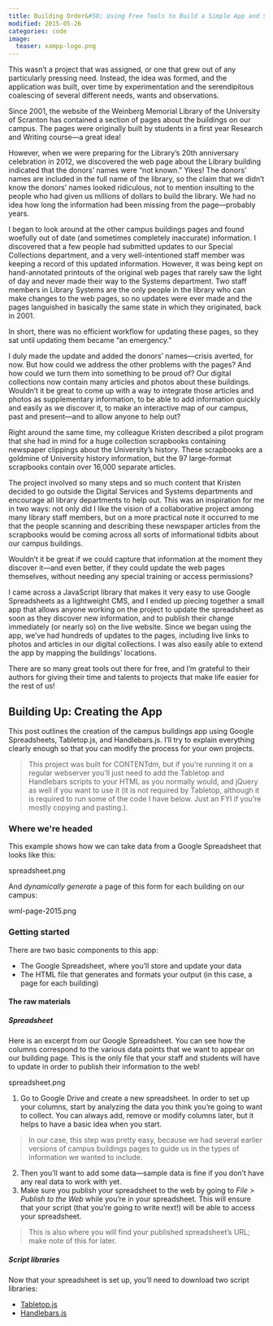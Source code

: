 ```yaml
---
title: Building Order&#58; Using Free Tools to Build a Simple App and Streamline Workflows
modified: 2015-05-26
categories: code
image:
  teaser: xampp-logo.png
---
```


This wasn’t a project that was assigned, or one that grew out of any particularly pressing need. Instead, the idea was formed, and the application was built, over time by experimentation and the serendipitous coalescing of several different needs, wants and observations.

Since 2001, the website of the Weinberg Memorial Library of the University of Scranton has contained a section of pages about the buildings on our campus. The pages were originally built by students in a first year Research and Writing course—a great idea!

However, when we were preparing for the Library’s 20th anniversary celebration in 2012, we discovered the web page about the Library building indicated that the donors’ names were “not known.” Yikes! The donors’ names are included in the full name of the library, so the claim that we didn’t know the donors’ names looked ridiculous, not to mention insulting to the people who had given us millions of dollars to build the library. We had no idea how long the information had been missing from the page—probably years.

I began to look around at the other campus buildings pages and found woefully out of date (and sometimes completely inaccurate) information. I discovered that a few people had submitted updates to our Special Collections department, and a very well-intentioned staff member was keeping a record of this updated information. However, it was being kept on hand-annotated printouts of the original web pages that rarely saw the light of day and never made their way to the Systems department. Two staff members in Library Systems are the only people in the library who can make changes to the web pages, so no updates were ever made and the pages languished in basically the same state in which they originated, back in 2001.

In short, there was no efficient workflow for updating these pages, so they sat until updating them became “an emergency.”

I duly made the update and added the donors’ names—crisis averted, for now. But how could we address the other problems with the pages? And how could we turn them into something to be proud of? Our digital collections now contain many articles and photos about these buildings. Wouldn’t it be great to come up with a way to integrate those articles and photos as supplementary information, to be able to add information quickly and easily as we discover it, to make an interactive map of our campus, past and present—and to allow anyone to help out?

Right around the same time, my colleague Kristen described a pilot program that she had in mind for a huge collection scrapbooks containing newspaper clippings about the University’s history. These scrapbooks are a goldmine of University history information, but the 97 large-format scrapbooks contain over 16,000 separate articles.

The project involved so many steps and so much content that Kristen decided to go outside the Digital Services and Systems departments and encourage all library departments to help out. This was an inspiration for me in two ways: not only did I like the vision of a collaborative project among many library staff members, but on a more practical note it occurred to me that the people scanning and describing these newspaper articles from the scrapbooks would be coming across all sorts of informational tidbits about our campus buildings.

Wouldn’t it be great if we could capture that information at the moment they discover it—and even better, if they could update the web pages themselves, without needing any special training or access permissions?

I came across a JavaScript library that makes it very easy to use Google Spreadsheets as a lightweight CMS, and I ended up piecing together a small app that allows anyone working on the project to update the spreadsheet as soon as they discover new information, and to publish their change immediately (or nearly so) on the live website. Since we began using the app, we’ve had hundreds of updates to the pages, including live links to photos and articles in our digital collections. I was also easily able to extend the app by mapping the buildings’ locations.

There are so many great tools out there for free, and I’m grateful to their authors for giving their time and talents to projects that make life easier for the rest of us!

## Building Up: Creating the App

This post outlines the creation of the campus buildings app using Google Spreadsheets, Tabletop.js, and Handlebars.js. I’ll try to explain everything clearly enough so that you can modify the process for your own projects.

> This project was built for CONTENTdm, but if you’re running it on a regular webserver you’ll just need to add the Tabletop and Handlebars scripts to your HTML as you normally would, and jQuery as well if you want to use it (it is not required by Tabletop, although it is required to run some of the code I have below. Just an FYI if you’re mostly copying and pasting.).

### Where we're headed

This example shows how we can take data from a Google Spreadsheet that looks like this:

spreadsheet.png

And *dynamically generate* a page of this form for each building on our campus:

wml-page-2015.png

### Getting started

There are two basic components to this app:

* The Google Spreadsheet, where you’ll store and update your data
* The HTML file that generates and formats your output (in this case, a page for each building)

#### The raw materials

##### Spreadsheet

Here is an excerpt from our Google Spreadsheet. You can see how the columns correspond to the various data points that we want to appear on our building page. This is the only file that your staff and students will have to update in order to publish their information to the web!

spreadsheet.png

1. Go to Google Drive and create a new spreadsheet. In order to set up your columns, start by analyzing the data you think you’re going to want to collect. You can always add, remove or modify columns later, but it helps to have a basic idea when you start.
> In our case, this step was pretty easy, because we had several earlier versions of campus buildings pages to guide us in the types of information we wanted to include.
2. Then you’ll want to add some data—sample data is fine if you don’t have any real data to work with yet.
3. Make sure you publish your spreadsheet to the web by going to *File > Publish to the Web* while you’re in your spreadsheet. This will ensure that your script (that you’re going to write next!) will be able to access your spreadsheet.
> This is also where you will find your published spreadsheet’s URL; make note of this for later.

##### Script libraries

Now that your spreadsheet is set up, you’ll need to download two script libraries:

* [Tabletop.js](https://github.com/jsoma/tabletop)
* [Handlebars.js](http://handlebarsjs.com/)








